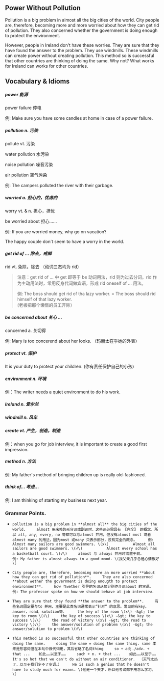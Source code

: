 ## Power Without Pollution

Pollution is a big problem in almost all the big cities of the world. City people are, therefore, becoming more and more worried about how they can get rid of pollution. They also concerned whether the government is doing enough to protect the environment.

However, people in Ireland don't have these worries. They are sure that they have found the answer to the problem. They use windmills. These windmills can create power without creating pollution. This method so is successful that other countries are thinking of doing the same. Why not? What works for Ireland can works for other countries.

## Vocabulary & Idioms

##### power 能源

power failure 停电

例: Make sure you have some candles at home in case of a power failure.

##### pollution  n. 污染

pollute vt. 污染

water pollution 水污染

noise pollution 噪音污染

air pollution 空气污染

例: The campers polluted the river with their garbage.

##### worried  a. 担心的，忧虑的

worry  vt. & n. 担心，担忧

be worried about 担心……

例: If you are worried money, why go on vacation?

The happy couple  don't seem to have a worry in the world.

##### get rid of ...   除去，戒掉

rid   vt. 免除，除去 （动词三态均为 rid）

> 注意：get rid of ... 中 get 即等于 be 动词用法，rid 则为过去分词。rid 作为主动用法时，常用反身代词做宾语，形成 rid oneself of ... 用法。
>
> 例: The boss should get rid of tha lazy worker. =  The boss should rid himself of that lazy worker.  
> \(老板把那个懒惰的员工开除）

##### be concerned about 关心 ...

concerned  a. 关切得

例: Mary is too concerend about her looks. （玛丽太在乎她的外表）

##### protect  vt. 保护

It is your duty to protect your children. \(你有责任保护自己的小孩\)

##### environment n. 环境

例：The writer needs a quiet environment to do his work.

##### Ireland  n. 爱尔兰

##### windmill n. 风车

##### create  vt. 产生，创造，制造

例：when you go for job interview, it is important to create a good first impression.

##### method n. 方法

例: My father's method of bringing children up is really old-fashioned.

##### think of...   考虑...

例: I am thinking of starting my business next year.

### Grammar Points.

*     pollution is a big problem in **almost all** the big cities of the world.     almost 用来修饰形容词或副词时，这些词必需具有 【完全】 的概念，所以 all, any, every, no 等都可以与almost 并用，但没有almost most 或者 almost many 的用法，因为most 或many 只表示部分，没有完全的概念。     例: Almost many sailors are good swimmers. \(x\)           Almost all sailors are good swimmers. \(√\)           Almost every school has a basketball court. \(√\)     almost 与 always 并用时需置于前。     例: My father is almost always in a good mood. \(我父亲几乎总是心情很好\)

*     City people are, therefore, becoming more an more worried **about how they can get rid of pollution**.     They are also concerned **about wether the government is doing enougth to protect environment**.     how 与wether 引导的名词从句分别作介词about 的宾语。     例: The professor spoke on how we should behave at job interview.

*     They are sure that they found **the answer to the problem**.     有些名词固定要与to 并用，主要是此类名词通常表示“针对“ 的意思。常见的有key，answer，road，solution等。     the key of the room \(x\) -&gt; the key to room \(√\)     the key of success \(x\) -&gt; the key to success \(√\)     the road of victory \(x\) -&gt; the road to victory \(√\)     the answer/solution of problem \(x\) -&gt; the answer/solution to problem \(√\)

*     This method is so successful that other countries are thinking of doing the same.     doing the same = doing the same thing. same 本来是形容词但在本句中做代词用，其后省略了名词thing     so + adj./adv. + that ...    如此……以至于……     such + n. + that ...    如此……以至于……     It's so hot that we can't do without an air conditioner.  （天气太热了，以至于我们少不了空调。）     He is such a genius that he doesn't have to study much for exams. \(他是一个天才，所以他考试都不用怎么学习。\)



